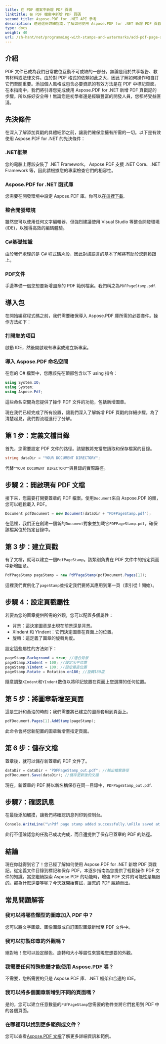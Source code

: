 ```yaml
---
title: 在 PDF 檔案中新增 PDF 頁碼
linktitle: 在 PDF 檔案中新增 PDF 頁碼
second_title: Aspose.PDF for .NET API 參考
description: 透過這份詳細指南，了解如何使用 Aspose.PDF for .NET 新增 PDF 頁戳記。提高 PDF 文件的影響力。
type: docs
weight: 40
url: /zh-hant/net/programming-with-stamps-and-watermarks/add-pdf-page-stamp/
---
```

## 介紹

PDF 文件已成為我們日常數位互動不可或缺的一部分，無論是用於共享報告、教育材料或法律文件。由於對 PDF 格式的依賴如此之大，因此了解如何操作和自訂它們至關重要。添加個人風格或包含必要資訊的有效方法是在 PDF 中標記頁面。在本指南中，我們將引導您完成使用 Aspose.PDF for .NET 新增 PDF 頁戳記的步驟。所以係好安全帶！無論您是初學者還是經驗豐富的開發人員，您都將受益匪淺。

## 先決條件

在深入了解添加頁戳的具體細節之前，讓我們確保您擁有所需的一切。以下是有效使用 Aspose.PDF for .NET 的先決條件：

### .NET框架
您的電腦上應該安裝了 .NET Framework。 Aspose.PDF 支援 .NET Core、.NET Framework 等，因此請根據您的專案檢查它們的相容性。

### Aspose.PDF for .NET 函式庫
您需要在開發環境中設定 Aspose.PDF 庫。你可以[在這裡下載](https://releases.aspose.com/pdf/net/). 

### 整合開發環境
雖然您可以使用任何文字編輯器，但強烈建議使用 Visual Studio 等整合開發環境 (IDE)，以獲得高效的編碼體驗。

### C#基礎知識
由於我們處理的是 C# 程式碼片段，因此對該語言的基本了解將有助於您輕鬆跟上。

### PDF文件
手邊準備一個您想要新增圖章的 PDF 範例檔案。我們稱之為`PDFPageStamp.pdf`. 

## 導入包 

在開始編寫程式碼之前，我們需要確保導入 Aspose.PDF 庫所需的必要套件。操作方法如下：

### 打開您的項目
啟動 IDE，然後開啟現有專案或建立新專案。

### 導入 Aspose.PDF 命名空間
在您的 C# 檔案中，您應該先在頂部包含以下 using 指令：

```csharp
using System.IO;
using System;
using Aspose.Pdf;
```

這些命名空間為您提供了操作 PDF 文件的功能，包括新增圖章。

現在我們已經完成了所有設置，讓我們深入了解新增 PDF 頁戳的詳細步驟。為了清楚起見，我們對流程進行了分解。 

## 第 1 步：定義文檔目錄

首先，您需要設定 PDF 文件的路徑。該變數將充當您讀取和保存檔案的目錄。

```csharp
string dataDir = "YOUR DOCUMENT DIRECTORY";
```

代替`"YOUR DOCUMENT DIRECTORY"`與目錄的實際路徑。

## 步驟 2：開啟現有 PDF 文檔

接下來，您需要打開要蓋章的 PDF 檔案。使用`Document`來自 Aspose.PDF 的類，您可以輕鬆載入 PDF。

```csharp
Document pdfDocument = new Document(dataDir + "PDFPageStamp.pdf");
```

在這裡，我們正在創建一個新的`Document`對象並加載它`PDFPageStamp.pdf`。確保該檔案位於指定目錄中。

## 第 3 步：建立頁戳

有了文檔，就可以建立一個`PdfPageStamp`。該類別負責在 PDF 文件中的指定頁面中新增圖章。

```csharp
PdfPageStamp pageStamp = new PdfPageStamp(pdfDocument.Pages[1]);
```

這裡我們實例化了`pageStamp`並指定我們要將其應用到第一頁（索引從 1 開始）。

## 步驟 4：設定頁戳屬性

若要為您的圖章提供所需的外觀，您可以配置多個屬性：

- 背景：這決定圖章是出現在前景還是背景。
- XIndent 和 YIndent：它們決定圖章在頁面上的位置。
- 旋轉：這定義了圖章的旋轉角度。

設定這些屬性的方法如下：

```csharp
pageStamp.Background = true; //適合背景
pageStamp.XIndent = 100; //設定水平位置
pageStamp.YIndent = 100; //設定垂直位置
pageStamp.Rotate = Rotation.on180; //旋轉180度
```

隨意調整`XIndent`和`YIndent`數值以將印記放置在頁面上您選擇的任何位置。

## 第 5 步：將圖章新增至頁面

這是生計和黃油的時刻；我們需要將已建立的圖章套用到頁面上。

```csharp
pdfDocument.Pages[1].AddStamp(pageStamp);
```

此命令會將您新配置的圖章新增至指定頁面。

## 第 6 步：儲存文檔

蓋章後，就可以儲存新蓋章的 PDF 文件了。 

```csharp
dataDir = dataDir + "PDFPageStamp_out.pdf"; //輸出檔案路徑
pdfDocument.Save(dataDir); //儲存更新後的文檔
```

現在，新蓋章的 PDF 將以新名稱保存在同一目錄中，`PDFPageStamp_out.pdf`.

## 步驟7：確認訊息

在最後添加觸摸，讓我們將確認訊息列印到控制台。

```csharp
Console.WriteLine("\nPdf page stamp added successfully.\nFile saved at " + dataDir);
```

此行不僅確認您的任務已成功完成，而且還提供了保存已蓋章的 PDF 的路徑。

## 結論

現在你就得到它了！您已經了解如何使用 Aspose.PDF for .NET 新增 PDF 頁戳記。從定義文件目錄到標記和保存 PDF，本逐步指南為您提供了輕鬆操作 PDF 文件的知識。當您繼續探索 Aspose.PDF 的功能時，增強 PDF 文件的可能性是無限的。那為什麼還要等呢？今天就開始嘗試，讓您的 PDF 脫穎而出。

## 常見問題解答

### 我可以將哪些類型的圖章加入 PDF 中？  
您可以將文字圖章、圖像圖章或自訂圖形圖章新增至 PDF 文件中。

### 我可以訂製印章的外觀嗎？  
絕對地！您可以設定顏色、旋轉和大小等屬性來實現您想要的外觀。

### 我需要任何特殊軟體才能使用 Aspose.PDF 嗎？  
不需要，您所需要的只是 Aspose.PDF 庫、.NET 框架和合適的 IDE。

### 我可以將多個圖章新增到不同的頁面嗎？  
是的，您可以建立任意數量的`PdfPageStamp`您需要的物件並將它們套用到 PDF 中的各個頁面。

### 在哪裡可以找到更多範例或文件？  
您可以查看[Aspose.PDF 文檔](https://reference.aspose.com/pdf/net/)了解更多詳細資訊和範例。